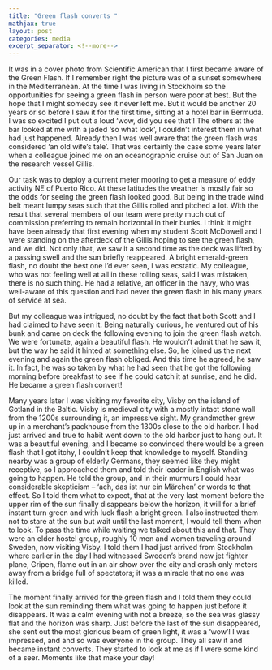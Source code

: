 ```yaml
---
title: "Green flash converts "
mathjax: true
layout: post
categories: media
excerpt_separator: <!--more-->
---
```


It was in a cover photo from Scientific American that I first became aware of the Green Flash. If I remember right the picture was of a sunset somewhere in the Mediterranean. At the time I was living in Stockholm so the opportunities for seeing a green flash in person were poor at best. But the hope that I might someday see it never left me. But it would be another 20 years or so before I saw it for the first time, sitting at a hotel bar in Bermuda. I was so excited I put out a loud ‘wow, did you see that’! The others at the bar looked at me with a jaded ‘so what look’, I couldn’t interest them in what had just happened. Already then I was well aware that the green flash was considered ‘an old wife’s tale’. That was certainly the case some years later when a colleague joined me on an oceanographic cruise out of San Juan on the research vessel Gillis.
 <!--more-->

Our task was to deploy a current meter mooring to get a measure of eddy activity NE of Puerto Rico. At these latitudes the weather is mostly fair so the odds for seeing the green flash looked good. But being in the trade wind belt meant lumpy seas such that the Gillis rolled and pitched a lot. With the result that several members of our team were pretty much out of commission preferring to remain horizontal in their bunks. I think it might have been already that first evening when my student Scott McDowell and I were standing on the afterdeck of the Gillis hoping to see the green flash, and we did. Not only that, we saw it a second time as the deck was lifted by a passing swell and the sun briefly reappeared. A bright emerald-green flash, no doubt the best one I’d ever seen, I was ecstatic. My colleague, who was not feeling well at all in these rolling seas, said I was mistaken, there is no such thing. He had a relative, an officer in the navy, who was well-aware of this question and had never the green flash in his many years of service at sea. 

But my colleague was intrigued, no doubt by the fact that both Scott and I had claimed to have seen it. Being naturally curious, he ventured out of his bunk and came on deck the following evening to join the green flash watch. We were fortunate, again a beautiful flash. He wouldn’t admit that he saw it, but the way he said it hinted at something else. So, he joined us the next evening and again the green flash obliged. And this time he agreed, he saw it. In fact, he was so taken by what he had seen that he got the following morning before breakfast to see if he could catch it at sunrise, and he did. He became a green flash convert! 

Many years later I was visiting my favorite city, Visby on the island of Gotland in the Baltic. Visby is medieval city with a mostly intact stone wall from the 1200s surrounding it, an impressive sight. My grandmother grew up in a merchant’s packhouse from the 1300s close to the old harbor. I had just arrived and true to habit went down to the old harbor just to hang out. It was a beautiful evening, and I became so convinced there would be a green flash that I got itchy, I couldn’t keep that knowledge to myself. Standing nearby was a group of elderly Germans, they seemed like they might receptive, so I approached them and told their leader in English what was going to happen. He told the group, and in their murmurs I could hear considerable skepticism – ‘ach, das ist nur ein Märchen’ or words to that effect. So I told them what to expect, that at the very last moment before the upper rim of the sun finally disappears below the horizon, it will for a brief instant turn green and with luck flash a bright green. I also instructed them not to stare at the sun but wait until the last moment, I would tell them when to look. To pass the time while waiting we talked about this and that. They were an elder hostel group, roughly 10 men and women traveling around Sweden, now visiting Visby. I told them I had just arrived from Stockholm where earlier in the day I had witnessed Sweden’s brand new jet fighter plane, Gripen, flame out in an air show over the city and crash only meters away from a bridge full of spectators; it was a miracle that no one was killed. 

The moment finally arrived for the green flash and I told them they could look at the sun reminding them what was going to happen just before it disappears. It was a calm evening with not a breeze, so the sea was glassy flat and the horizon was sharp. Just before the last of the sun disappeared, she sent out the most glorious beam of green light, it was a ‘wow’! I was impressed, and and so was everyone in the group. They all saw it and became instant converts. They started to look at me as if I were some kind of a seer. Moments like that make your day! 

